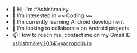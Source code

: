 - 👋 Hi, I’m #Ashishmaley
- 👀 I’m interested in ~~ Coding ~~
- 🌱 I’m currently learning Android development
- 💞️ I’m looking to collaborate on Android projects
- 📫 How to reach me, contact me on my Gmail ID ashishmaley20341@acropolis.in

<!---
Ashishmaley/Ashishmaley is a ✨ special ✨ repository because its `README.md` (this file) appears on your GitHub profile.
You can click the Preview link to take a look at your changes.
--->
